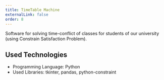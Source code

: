```yaml
---
title: TimeTable Machine
externalLink: false
order: 8
---
```


Software for solving time-conflict of classes for students of our university (using Constrain Satisfaction Problem).

## Used Technologies
* Programming Language: Python
* Used Libraries: tkinter, pandas, python-constraint

<br/>